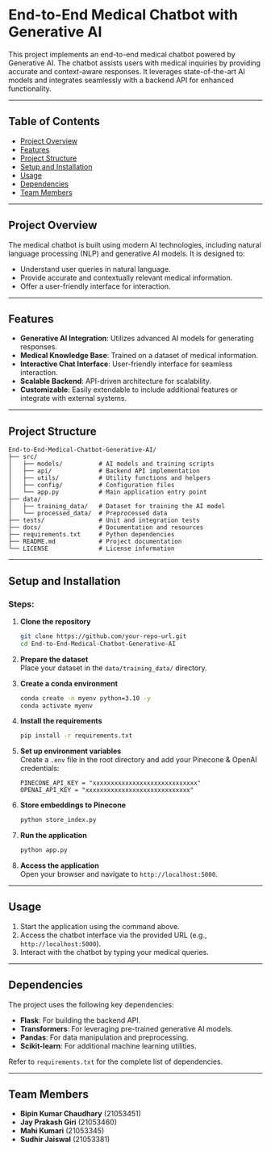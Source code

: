# End-to-End Medical Chatbot with Generative AI

This project implements an end-to-end medical chatbot powered by Generative AI. The chatbot assists users with medical inquiries by providing accurate and context-aware responses. It leverages state-of-the-art AI models and integrates seamlessly with a backend API for enhanced functionality.

---

## Table of Contents
- [Project Overview](#project-overview)
- [Features](#features)
- [Project Structure](#project-structure)
- [Setup and Installation](#setup-and-installation)
- [Usage](#usage)
- [Dependencies](#dependencies)
- [Team Members](#team-members)

---

## Project Overview

The medical chatbot is built using modern AI technologies, including natural language processing (NLP) and generative AI models. It is designed to:
- Understand user queries in natural language.
- Provide accurate and contextually relevant medical information.
- Offer a user-friendly interface for interaction.

---

## Features

- **Generative AI Integration**: Utilizes advanced AI models for generating responses.
- **Medical Knowledge Base**: Trained on a dataset of medical information.
- **Interactive Chat Interface**: User-friendly interface for seamless interaction.
- **Scalable Backend**: API-driven architecture for scalability.
- **Customizable**: Easily extendable to include additional features or integrate with external systems.

---

## Project Structure

```
End-to-End-Medical-Chatbot-Generative-AI/
├── src/
│   ├── models/          # AI models and training scripts
│   ├── api/             # Backend API implementation
│   ├── utils/           # Utility functions and helpers
│   ├── config/          # Configuration files
│   └── app.py           # Main application entry point
├── data/
│   ├── training_data/   # Dataset for training the AI model
│   └── processed_data/  # Preprocessed data
├── tests/               # Unit and integration tests
├── docs/                # Documentation and resources
├── requirements.txt     # Python dependencies
├── README.md            # Project documentation
└── LICENSE              # License information
```

---

## Setup and Installation

### Steps:

1. **Clone the repository**  
	```bash
	git clone https://github.com/your-repo-url.git
	cd End-to-End-Medical-Chatbot-Generative-AI
	```

2. **Prepare the dataset**  
	Place your dataset in the `data/training_data/` directory.

3. **Create a conda environment**  
	```bash
	conda create -n myenv python=3.10 -y
	conda activate myenv
	```

4. **Install the requirements**  
	```bash
	pip install -r requirements.txt
	```

5. **Set up environment variables**  
	Create a `.env` file in the root directory and add your Pinecone & OpenAI credentials:
	```env
	PINECONE_API_KEY = "xxxxxxxxxxxxxxxxxxxxxxxxxxxxx"
	OPENAI_API_KEY = "xxxxxxxxxxxxxxxxxxxxxxxxxxxxx"
	```

6. **Store embeddings to Pinecone**  
	```bash
	python store_index.py
	```

7. **Run the application**  
	```bash
	python app.py
	```

8. **Access the application**  
	Open your browser and navigate to `http://localhost:5000`.

---

## Usage

1. Start the application using the command above.
2. Access the chatbot interface via the provided URL (e.g., `http://localhost:5000`).
3. Interact with the chatbot by typing your medical queries.

---

## Dependencies

The project uses the following key dependencies:
- **Flask**: For building the backend API.
- **Transformers**: For leveraging pre-trained generative AI models.
- **Pandas**: For data manipulation and preprocessing.
- **Scikit-learn**: For additional machine learning utilities.

Refer to `requirements.txt` for the complete list of dependencies.

---

## Team Members

- **Bipin Kumar Chaudhary** (21053451)  
- **Jay Prakash Giri** (21053460)  
- **Mahi Kumari** (21053345)  
- **Sudhir Jaiswal** (21053381) 